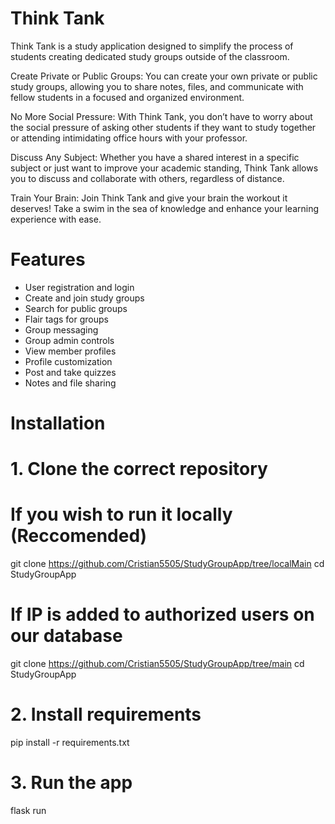 # Think Tank

Think Tank is a study application designed to simplify the process of students creating dedicated study groups outside of the classroom.

Create Private or Public Groups:
You can create your own private or public study groups, allowing you to share notes, files, and communicate with fellow students in a focused and organized environment.

No More Social Pressure:
With Think Tank, you don’t have to worry about the social pressure of asking other students if they want to study together or attending intimidating office hours with your professor.

Discuss Any Subject:
Whether you have a shared interest in a specific subject or just want to improve your academic standing, Think Tank allows you to discuss and collaborate with others, regardless of distance.

Train Your Brain:
Join Think Tank and give your brain the workout it deserves! Take a swim in the sea of knowledge and enhance your learning experience with ease.

# Features

- User registration and login
- Create and join study groups
- Search for public groups
- Flair tags for groups
- Group messaging
- Group admin controls
- View member profiles
- Profile customization
- Post and take quizzes
- Notes and file sharing

# Installation

# 1. Clone the correct repository

# If you wish to run it locally (Reccomended)
git clone https://github.com/Cristian5505/StudyGroupApp/tree/localMain
cd StudyGroupApp

# If IP is added to authorized users on our database
git clone https://github.com/Cristian5505/StudyGroupApp/tree/main
cd StudyGroupApp

# 2. Install requirements

pip install -r requirements.txt

# 3. Run the app

flask run